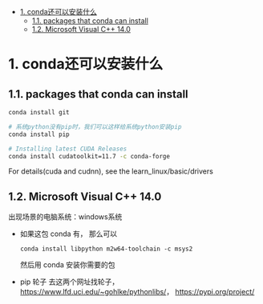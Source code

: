 - [1. conda还可以安装什么](#1-conda还可以安装什么)
  - [1.1. packages that conda can install](#11-packages-that-conda-can-install)
  - [1.2. Microsoft Visual C++ 14.0](#12-microsoft-visual-c-140)

# 1. conda还可以安装什么

## 1.1. packages that conda can install

```python
conda install git

# 系统python没有pip时，我们可以这样给系统python安装pip
conda install pip
```

```bash
# Installing latest CUDA Releases
conda install cudatoolkit=11.7 -c conda-forge
```
For details(cuda and cudnn), see the learn_linux/basic/drivers


## 1.2. Microsoft Visual C++ 14.0 

出现场景的电脑系统：windows系统

- 如果这包 conda 有， 那么可以
  ```
  conda install libpython m2w64-toolchain -c msys2
  ```
  然后用 conda 安装你需要的包

- pip 轮子
  去这两个网址找轮子，<https://www.lfd.uci.edu/~gohlke/pythonlibs/>， <https://pypi.org/project/>
